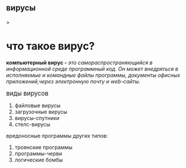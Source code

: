<html>
<head>
<meta <title> <h2>вирусы </h2> </title>>
<meta name="author" content="bwtfhc">
<meta name="description" content="виды антивирусов">
<meta name="keywords" content="антивирус">

</head>
<body>
<h1>что такое вирус? </h1> 
<p><b>компьютерный вирус - </b><em>это самораспространяющийся в информационной среде программный код. Он может внедряться в исполняемые и командные файлы программы, документы офисных приложений,через электронную почту и web-сайты. </em> </p>
  <big>виды вирусов </big>
<ol>
  <li>файловые вирусы </li>
  <li>загрузочные вирусы </li>
  <li>вирусы-спутники </li>
  <li>стелс-вирусы </li>
</ol>
<p>вредоносные программы других типов: </p>
<ol>
  <li>троянские программы </li>
  <li>программы-черви </li>
  <li>логические бомбы</li>
  
</ol>
</body>
</html>
